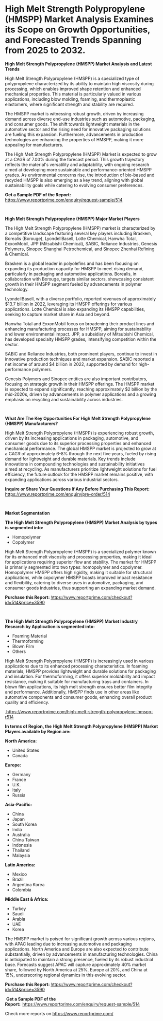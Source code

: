 <p><h1>High Melt Strength Polypropylene (HMSPP) Market Analysis Examines its Scope on Growth Opportunities, and Forecasted Trends Spanning from 2025 to 2032.</h1></p><p><strong>High Melt Strength Polypropylene (HMSPP) Market Analysis and Latest Trends</strong></p>
<p><p>High Melt Strength Polypropylene (HMSPP) is a specialized type of polypropylene characterized by its ability to maintain high viscosity during processing, which enables improved shape retention and enhanced mechanical properties. This material is particularly valued in various applications, including blow molding, foaming, and thermoplastic elastomers, where significant strength and stability are required.</p><p>The HMSPP market is witnessing robust growth, driven by increasing demand across diverse end-use industries such as automotive, packaging, and consumer goods. The shift towards lightweight materials in the automotive sector and the rising need for innovative packaging solutions are fueling this expansion. Furthermore, advancements in production technologies are enhancing the properties of HMSPP, making it more appealing for manufacturers.</p><p>The High Melt Strength Polypropylene (HMSPP) Market is expected to grow at a CAGR of 7.00% during the forecast period. This growth trajectory reflects the material's versatility and adaptability, with ongoing research aimed at developing more sustainable and performance-oriented HMSPP grades. As environmental concerns rise, the introduction of bio-based and recycled HMSPP is also emerging as a key trend, aligning with global sustainability goals while catering to evolving consumer preferences.</p></p>
<p><strong>Get a Sample PDF of the Report:&nbsp;</strong> <a href="https://www.reportprime.com/enquiry/request-sample/514?utm_campaign=2789&utm_medium=2&utm_source=Github&utm_content=ia&utm_term=18032025&utm_id=high-melt-strength-polypropylene-hmspp">https://www.reportprime.com/enquiry/request-sample/514</a></p>
<p>&nbsp;</p>
<p><strong>High Melt Strength Polypropylene (HMSPP) Major Market Players</strong></p>
<p><p>The High Melt Strength Polypropylene (HMSPP) market is characterized by a competitive landscape featuring several key players including Braskem, Borealis (Borouge), LyondellBasell, Lotte Chemical, Hanwha Total, ExxonMobil, JPP (Mitsubishi Chemical), SABIC, Reliance Industries, Genesis Polymers, Sinopec Shanghai Petrochemical, and Sinopec Zhenhai Refining & Chemical. </p><p>Braskem is a global leader in polyolefins and has been focusing on expanding its production capacity for HMSPP to meet rising demand, particularly in packaging and automotive applications. Borealis, in collaboration with Borouge, targets similar sectors, showcasing consistent growth in their HMSPP segment fueled by advancements in polymer technology.</p><p>LyondellBasell, with a diverse portfolio, reported revenues of approximately $13.7 billion in 2022, leveraging its HMSPP offerings for various applications. Lotte Chemical is also expanding its HMSPP capabilities, seeking to capture market share in Asia and beyond.</p><p>Hanwha Total and ExxonMobil focus on broadening their product lines and enhancing manufacturing processes for HMSPP, aiming for sustainability and lower environmental impact. JPP, a subsidiary of Mitsubishi Chemical, has developed specialty HMSPP grades, intensifying competition within the sector.</p><p>SABIC and Reliance Industries, both prominent players, continue to invest in innovative production techniques and market expansion. SABIC reported a net income of around $4 billion in 2022, supported by demand for high-performance polymers.</p><p>Genesis Polymers and Sinopec entities are also important contributors, focusing on strategic growth in their HMSPP offerings. The HMSPP market is expected to expand significantly, reaching approximately $2 billion by the mid-2020s, driven by advancements in polymer applications and a growing emphasis on recycling and sustainability across industries.</p></p>
<p>&nbsp;</p>
<p><strong>What Are The Key Opportunities For High Melt Strength Polypropylene (HMSPP) Manufacturers?</strong></p>
<p><p>High Melt Strength Polypropylene (HMSPP) is experiencing robust growth, driven by its increasing applications in packaging, automotive, and consumer goods due to its superior processing properties and enhanced mechanical performance. The global HMSPP market is projected to grow at a CAGR of approximately 6-8% through the next five years, fueled by rising demand for lightweight and durable materials. Key trends include innovations in compounding technologies and sustainability initiatives aimed at recycling. As manufacturers prioritize lightweight solutions for fuel efficiency, the future outlook for the HMSPP market remains positive, with expanding applications across various industrial sectors.</p></p>
<p><strong>Inquire or Share Your Questions If Any Before Purchasing This Report:</strong> <a href="https://www.reportprime.com/enquiry/pre-order/514?utm_campaign=2789&utm_medium=2&utm_source=Github&utm_content=ia&utm_term=18032025&utm_id=high-melt-strength-polypropylene-hmspp">https://www.reportprime.com/enquiry/pre-order/514</a></p>
<p>&nbsp;</p>
<p><strong>Market Segmentation</strong></p>
<p><strong>The High Melt Strength Polypropylene (HMSPP) Market Analysis by types is segmented into:</strong></p>
<p><ul><li>Homopolymer</li><li>Copolymer</li></ul></p>
<p><p>High Melt Strength Polypropylene (HMSPP) is a specialized polymer known for its enhanced melt viscosity and processing properties, making it ideal for applications requiring superior flow and stability. The market for HMSPP is primarily segmented into two types: homopolymer and copolymer. Homopolymer HMSPP offers high rigidity, making it suitable for structural applications, while copolymer HMSPP boasts improved impact resistance and flexibility, catering to diverse uses in automotive, packaging, and consumer goods industries, thus supporting an expanding market demand.</p></p>
<p><strong>Purchase this Report:&nbsp;</strong><a href="https://www.reportprime.com/checkout?id=514&price=3590&utm_campaign=2789&utm_medium=2&utm_source=Github&utm_content=ia&utm_term=18032025&utm_id=high-melt-strength-polypropylene-hmspp">https://www.reportprime.com/checkout?id=514&price=3590</a></p>
<p>&nbsp;</p>
<p><strong>The High Melt Strength Polypropylene (HMSPP) Market Industry Research by Application is segmented into:</strong></p>
<p><ul><li>Foaming Material</li><li>Thermoforming</li><li>Blown Film</li><li>Others</li></ul></p>
<p><p>High Melt Strength Polypropylene (HMSPP) is increasingly used in various applications due to its enhanced processing characteristics. In foaming materials, HMSPP provides lightweight and durable solutions for packaging and insulation. For thermoforming, it offers superior moldability and impact resistance, making it suitable for manufacturing trays and containers. In blown film applications, its high melt strength ensures better film integrity and performance. Additionally, HMSPP finds use in other areas like automotive components and consumer goods, enhancing overall product quality and efficiency.</p></p>
<p><a href="https://www.reportprime.com/high-melt-strength-polypropylene-hmspp-r514?utm_campaign=2789&utm_medium=2&utm_source=Github&utm_content=ia&utm_term=18032025&utm_id=high-melt-strength-polypropylene-hmspp">&nbsp;https://www.reportprime.com/high-melt-strength-polypropylene-hmspp-r514</a></p>
<p><strong>In terms of Region, the High Melt Strength Polypropylene (HMSPP) Market Players available by Region are:</strong></p>
<p>
    <p> <strong> North America: </strong>
        <ul>
            <li>United States</li>
            <li>Canada</li>
        </ul>
        </p> 
    <p> <strong> Europe: </strong>
        <ul>
            <li>Germany</li>
            <li>France</li>
            <li>U.K.</li>
            <li>Italy</li>
            <li>Russia</li>
        </ul>
        </p> 
    <p> <strong> Asia-Pacific: </strong>
        <ul>
            <li>China</li>
            <li>Japan</li>
            <li>South Korea</li>
            <li>India</li>
            <li>Australia</li>
            <li>China Taiwan</li>
            <li>Indonesia</li>
            <li>Thailand</li>
            <li>Malaysia</li>
        </ul>
        </p> 
    <p> <strong> Latin America: </strong>
        <ul>
            <li>Mexico</li>
            <li>Brazil</li>
            <li>Argentina Korea</li>
            <li>Colombia</li>
        </ul>
        </p> 
    <p> <strong> Middle East & Africa: </strong>
        <ul>
            <li>Turkey</li>
            <li>Saudi</li>
            <li>Arabia</li>
            <li>UAE</li>
            <li>Korea</li>
        </ul>
    </p>
    </p>
<p><p>The HMSPP market is poised for significant growth across various regions, with APAC leading due to increasing automotive and packaging applications. North America and Europe are also expected to contribute substantially, driven by advancements in manufacturing technologies. China is anticipated to maintain a strong presence, fueled by its robust industrial base. Forecasts suggest APAC will capture approximately 40% market share, followed by North America at 25%, Europe at 20%, and China at 15%, underscoring regional dynamics in this evolving sector.</p></p>
<p><strong>Purchase this Report: </strong><a href="https://www.reportprime.com/checkout?id=514&price=3590&utm_campaign=2789&utm_medium=2&utm_source=Github&utm_content=ia&utm_term=18032025&utm_id=high-melt-strength-polypropylene-hmspp">https://www.reportprime.com/checkout?id=514&price=3590</a></p>
<p>&nbsp;<strong>Get a Sample PDF of the Report:&nbsp;&nbsp;</strong><a href="https://www.reportprime.com/enquiry/request-sample/514?utm_campaign=2789&utm_medium=2&utm_source=Github&utm_content=ia&utm_term=18032025&utm_id=high-melt-strength-polypropylene-hmspp">https://www.reportprime.com/enquiry/request-sample/514</a></p>
<p><strong></strong></p>
<p>Check more reports on <a href="https://www.reportprime.com/?utm_campaign=2789&utm_medium=2&utm_source=Github&utm_content=ia&utm_term=18032025&utm_id=high-melt-strength-polypropylene-hmspp">https://www.reportprime.com/</a></p>